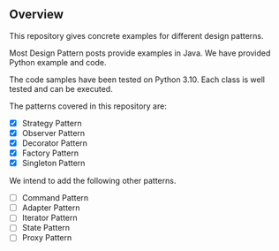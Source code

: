 ## Overview

This repository gives concrete examples for different design patterns.

Most Design Pattern posts provide examples in Java. We have provided Python example and code.

The code samples have been tested on Python 3.10. Each class is well tested and can be executed.

The patterns covered in this repository are:

- [x] Strategy Pattern
- [x] Observer Pattern
- [x] Decorator Pattern
- [x] Factory Pattern
- [x] Singleton Pattern

We intend to add the following other patterns.

- [ ] Command Pattern
- [ ] Adapter Pattern
- [ ] Iterator Pattern
- [ ] State Pattern
- [ ] Proxy Pattern
